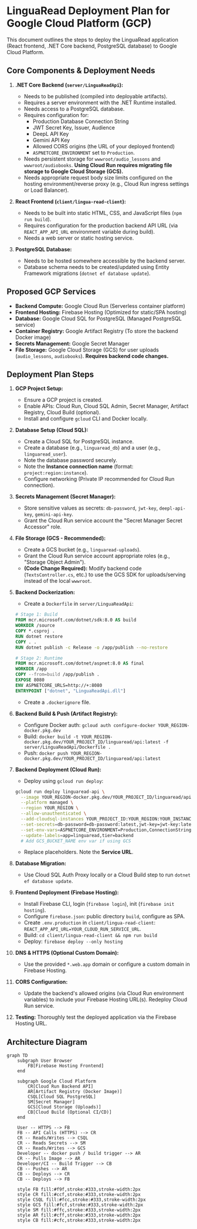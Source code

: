 # LinguaRead Deployment Plan for Google Cloud Platform (GCP)

This document outlines the steps to deploy the LinguaRead application (React frontend, .NET Core backend, PostgreSQL database) to Google Cloud Platform.

## Core Components & Deployment Needs

1.  **.NET Core Backend (`server/LinguaReadApi`):**
    *   Needs to be published (compiled into deployable artifacts).
    *   Requires a server environment with the .NET Runtime installed.
    *   Needs access to a PostgreSQL database.
    *   Requires configuration for:
        *   Production Database Connection String
        *   JWT Secret Key, Issuer, Audience
        *   DeepL API Key
        *   Gemini API Key
        *   Allowed CORS origins (the URL of your deployed frontend)
        *   `ASPNETCORE_ENVIRONMENT` set to `Production`.
    *   Needs persistent storage for `wwwroot/audio_lessons` and `wwwroot/audiobooks`. **Using Cloud Run requires migrating file storage to Google Cloud Storage (GCS).**
    *   Needs appropriate request body size limits configured on the hosting environment/reverse proxy (e.g., Cloud Run ingress settings or Load Balancer).

2.  **React Frontend (`client/lingua-read-client`):**
    *   Needs to be built into static HTML, CSS, and JavaScript files (`npm run build`).
    *   Requires configuration for the production backend API URL (via `REACT_APP_API_URL` environment variable during build).
    *   Needs a web server or static hosting service.

3.  **PostgreSQL Database:**
    *   Needs to be hosted somewhere accessible by the backend server.
    *   Database schema needs to be created/updated using Entity Framework migrations (`dotnet ef database update`).

## Proposed GCP Services

*   **Backend Compute:** Google Cloud Run (Serverless container platform)
*   **Frontend Hosting:** Firebase Hosting (Optimized for static/SPA hosting)
*   **Database:** Google Cloud SQL for PostgreSQL (Managed PostgreSQL service)
*   **Container Registry:** Google Artifact Registry (To store the backend Docker image)
*   **Secrets Management:** Google Secret Manager
*   **File Storage:** Google Cloud Storage (GCS) for user uploads (`audio_lessons`, `audiobooks`). **Requires backend code changes.**

## Deployment Plan Steps

1.  **GCP Project Setup:**
    *   Ensure a GCP project is created.
    *   Enable APIs: Cloud Run, Cloud SQL Admin, Secret Manager, Artifact Registry, Cloud Build (optional).
    *   Install and configure `gcloud` CLI and Docker locally.

2.  **Database Setup (Cloud SQL):**
    *   Create a Cloud SQL for PostgreSQL instance.
    *   Create a database (e.g., `linguaread_db`) and a user (e.g., `linguaread_user`).
    *   Note the database password securely.
    *   Note the **Instance connection name** (format: `project:region:instance`).
    *   Configure networking (Private IP recommended for Cloud Run connection).

3.  **Secrets Management (Secret Manager):**
    *   Store sensitive values as secrets: `db-password`, `jwt-key`, `deepl-api-key`, `gemini-api-key`.
    *   Grant the Cloud Run service account the "Secret Manager Secret Accessor" role.

4.  **File Storage (GCS - Recommended):**
    *   Create a GCS bucket (e.g., `linguaread-uploads`).
    *   Grant the Cloud Run service account appropriate roles (e.g., "Storage Object Admin").
    *   **(Code Change Required):** Modify backend code (`TextsController.cs`, etc.) to use the GCS SDK for uploads/serving instead of the local `wwwroot`.

5.  **Backend Dockerization:**
    *   Create a `Dockerfile` in `server/LinguaReadApi`:
      ```dockerfile
      # Stage 1: Build
      FROM mcr.microsoft.com/dotnet/sdk:8.0 AS build
      WORKDIR /source
      COPY *.csproj .
      RUN dotnet restore
      COPY . .
      RUN dotnet publish -c Release -o /app/publish --no-restore

      # Stage 2: Runtime
      FROM mcr.microsoft.com/dotnet/aspnet:8.0 AS final
      WORKDIR /app
      COPY --from=build /app/publish .
      EXPOSE 8080
      ENV ASPNETCORE_URLS=http://+:8080
      ENTRYPOINT ["dotnet", "LinguaReadApi.dll"]
      ```
    *   Create a `.dockerignore` file.

6.  **Backend Build & Push (Artifact Registry):**
    *   Configure Docker auth: `gcloud auth configure-docker YOUR_REGION-docker.pkg.dev`
    *   Build: `docker build -t YOUR_REGION-docker.pkg.dev/YOUR_PROJECT_ID/linguaread/api:latest -f server/LinguaReadApi/Dockerfile .`
    *   Push: `docker push YOUR_REGION-docker.pkg.dev/YOUR_PROJECT_ID/linguaread/api:latest`

7.  **Backend Deployment (Cloud Run):**
    *   Deploy using `gcloud run deploy`:
      ```bash
      gcloud run deploy linguaread-api \
        --image YOUR_REGION-docker.pkg.dev/YOUR_PROJECT_ID/linguaread/api:latest \
        --platform managed \
        --region YOUR_REGION \
        --allow-unauthenticated \
        --add-cloudsql-instances YOUR_PROJECT_ID:YOUR_REGION:YOUR_INSTANCE_NAME \
        --set-secrets=db-password=db-password:latest,jwt-key=jwt-key:latest,deepl-api-key=deepl-api-key:latest,gemini-api-key=gemini-api-key:latest \
        --set-env-vars=ASPNETCORE_ENVIRONMENT=Production,ConnectionStrings__DefaultConnection="Host=/cloudsql/YOUR_PROJECT_ID:YOUR_REGION:YOUR_INSTANCE_NAME;Database=linguaread_db;Username=linguaread_user;Password=SECRET_PLACEHOLDER",Jwt__Issuer=YOUR_ISSUER_URL,Jwt__Audience=YOUR_AUDIENCE_URL \
        --update-labels=app=linguaread,tier=backend
        # Add GCS_BUCKET_NAME env var if using GCS
      ```
    *   Replace placeholders. Note the **Service URL**.

8.  **Database Migration:**
    *   Use Cloud SQL Auth Proxy locally or a Cloud Build step to run `dotnet ef database update`.

9.  **Frontend Deployment (Firebase Hosting):**
    *   Install Firebase CLI, login (`firebase login`), init (`firebase init hosting`).
    *   Configure `firebase.json`: public directory `build`, configure as SPA.
    *   Create `.env.production` in `client/lingua-read-client`: `REACT_APP_API_URL=YOUR_CLOUD_RUN_SERVICE_URL`.
    *   Build: `cd client/lingua-read-client && npm run build`
    *   Deploy: `firebase deploy --only hosting`

10. **DNS & HTTPS (Optional Custom Domain):**
    *   Use the provided `*.web.app` domain or configure a custom domain in Firebase Hosting.

11. **CORS Configuration:**
    *   Update the backend's allowed origins (via Cloud Run environment variables) to include your Firebase Hosting URL(s). Redeploy Cloud Run service.

12. **Testing:** Thoroughly test the deployed application via the Firebase Hosting URL.

## Architecture Diagram

```mermaid
graph TD
    subgraph User Browser
        FB[Firebase Hosting Frontend]
    end

    subgraph Google Cloud Platform
        CR[Cloud Run Backend API]
        AR[Artifact Registry (Docker Image)]
        CSQL[Cloud SQL PostgreSQL]
        SM[Secret Manager]
        GCS[Cloud Storage (Uploads)]
        CB[Cloud Build (Optional CI/CD)]
    end

    User -- HTTPS --> FB
    FB -- API Calls (HTTPS) --> CR
    CR -- Reads/Writes --> CSQL
    CR -- Reads Secrets --> SM
    CR -- Reads/Writes --> GCS
    Developer -- docker push / build trigger --> AR
    CR -- Pulls Image --> AR
    Developer/CI -- Build Trigger --> CB
    CB -- Pushes --> AR
    CB -- Deploys --> CR
    CB -- Deploys --> FB

    style FB fill:#f9f,stroke:#333,stroke-width:2px
    style CR fill:#ccf,stroke:#333,stroke-width:2px
    style CSQL fill:#fcc,stroke:#333,stroke-width:2px
    style GCS fill:#fcf,stroke:#333,stroke-width:2px
    style SM fill:#ffc,stroke:#333,stroke-width:2px
    style AR fill:#cff,stroke:#333,stroke-width:2px
    style CB fill:#cfc,stroke:#333,stroke-width:2px
